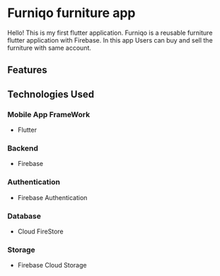 # Furniqo furniture app
Hello! This is my first flutter application. 
Furniqo is a reusable furniture flutter application with Firebase. In this app Users can buy and sell the furniture with same account.
## Features
## Technologies Used
### Mobile App FrameWork
- Flutter
### Backend
- Firebase
### Authentication
- Firebase Authentication
### Database 
- Cloud FireStore
### Storage
- Firebase Cloud Storage




